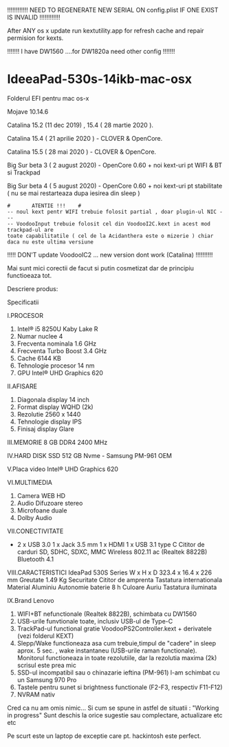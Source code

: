 !!!!!!!!!!!!
NEED TO REGENERATE NEW SERIAL ON config.plist
IF ONE EXIST IS INVALID
!!!!!!!!!!!!


After ANY os x update run kextutility.app for refresh cache and repair permision for kexts.

!!!!!!!    I have DW1560 ....for DW1820a need other config !!!!!!!

# IdeeaPad-530s-14ikb-mac-osx #

Folderul EFI pentru mac os-x 

Mojave 10.14.6 

Catalina 15.2 (11 dec 2019) , 15.4 ( 28 martie 2020 ).

Catalina 15.4 ( 21 aprilie 2020 ) - CLOVER & OpenCore.

Catalina 15.5 ( 28 mai 2020 ) - CLOVER & OpenCore.

Big Sur beta 3 ( 2 august 2020) - OpenCore 0.60 + noi kext-uri pt WIFI & BT si Trackpad

Big Sur beta 4 ( 5 august 2020) - OpenCore 0.60 + noi kext-uri pt stabilitate ( nu se mai restarteaza dupa iesirea din sleep )

    #       ATENTIE !!!    #
    -- noul kext pentr WIFI trebuie folosit partial , doar plugin-ul NIC ---
    -- VoodooInput trebuie folosit cel din VoodooI2C.kext in acest mod trackpad-ul are
    toate capabilitatile ( cel de la Acidanthera este o mizerie ) chiar daca nu este ultima versiune 


!!!!! DON'T update VoodooIC2 ... new version dont work (Catalina) !!!!!!!!!!

Mai sunt mici corectii de facut si putin cosmetizat dar de principiu functioeaza tot.



Descriere produs:

Specificatii

I.PROCESOR
1. Intel® i5 8250U Kaby Lake R
2. Numar nuclee	4
3. Frecventa nominala	1.6 GHz
4. Frecventa Turbo Boost	3.4 GHz
5. Cache	6144 KB
6. Tehnologie procesor	14 nm
7. GPU	Intel® UHD Graphics 620

II.AFISARE
1. Diagonala display	14 inch
2. Format display	WQHD (2k)
3. Rezolutie	2560 x 1440
4. Tehnologie display	IPS
5. Finisaj display	Glare

III.MEMORIE     8 GB	DDR4 2400 MHz

IV.HARD DISK   	SSD 512 GB Nvme - Samsung PM-961 OEM

V.Placa video   Intel® UHD Graphics 620

VI.MULTIMEDIA  
1. Camera WEB HD
2. Audio	Difuzoare stereo
3. Microfoane duale
4. Dolby Audio

VII.CONECTIVITATE
- 2 x USB 3.0
1 x Jack 3.5 mm
1 x HDMI
1 x USB 3.1 type C
Cititor de carduri	SD, SDHC, SDXC, MMC
Wireless	802.11 ac (Realtek 8822B)
Bluetooth	4.1

VIII.CARACTERISTICI
IdeaPad 530S Series
W x H x D	323.4 x 16.4 x 226 mm
Greutate	1.49 Kg
Securitate	Cititor de amprenta
Tastatura internationala
Material	Aluminiu
Autonomie baterie	8 h
Culoare	Auriu
Tastatura iluminata

IX.Brand
Lenovo



1. WIFI+BT nefunctionale (Realtek 8822B), schimbata cu DW1560
2. USB-urile funvtionale toate, inclusiv USB-ul de Type-C
3. TrackPad-ul functional gratie VoodooPS2Controller.kext + derivatele (vezi folderul KEXT)
4. Slepp/Wake functioneaza asa cum trebuie,timpul de "cadere" in sleep aprox. 5 sec. , wake instantaneu (USB-urile raman            functionale). Monitorul functioneaza in toate rezolutiile, dar la rezolutia maxima (2k) scrisul este prea mic
6. SSD-ul incompatibil sau o chinazarie ieftina (PM-961) l-am schimbat cu un Samsung 970 Pro
7. Tastele pentru sunet si brightness functionale (F2-F3, respectiv F11-F12)
8. NVRAM nativ

Cred ca nu am omis nimic... Si cum se spune in astfel de situatii : "Working in progress"
Sunt deschis la orice sugestie sau complectare, actualizare etc etc 

Pe scurt este un laptop de exceptie care pt. hackintosh este perfect.
